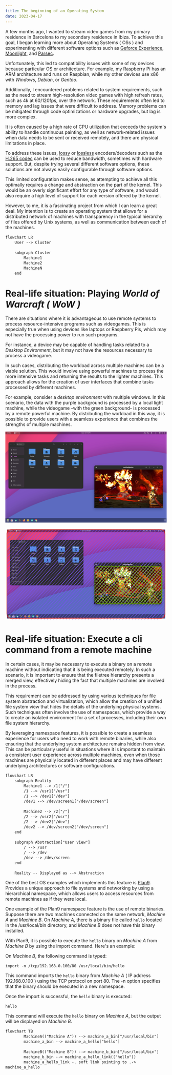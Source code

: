 ```yaml
---
title: The beginning of an Operating System
date: 2023-04-17
---
```


A few months ago, I wanted to stream video games from my primary residence in Barcelona to my secondary residence in Ibiza. To achieve this goal, I began learning more about Operating Systems ( OSs ) and experimenting with different software options such as [Geforce Experience](https://www.nvidia.com/en-us/geforce/geforce-experience), [Moonlight](https://moonlight-stream.org), and [Parsec](https://parsec.app).

Unfortunately, this led to compatibility issues with some of my devices because particular OS or architecture. For example, my Raspberry Pi has an ARM architecture and runs on Raspbian, while my other devices use x86 with _Windows_, _Debian_, or _Gentoo_.

Additionally, I encountered problems related to system requirements, such as the need to stream high-resolution video games with high refresh rates, such as 4k at 60/120fps, over the network. These requirements often led to memory and lag issues that were difficult to address. Memory problems can be mitigated through code optimizations or hardware upgrades, but lag is more complex.

It is often caused by a high rate of CPU utilization that exceeds the system's ability to handle continuous painting, as well as network-related issues when data needs to be sent or received remotely, and there are physical limitations in place.

To address these issues, [lossy](https://en.wikipedia.org/wiki/Lossy_compression) or [lossless](https://en.wikipedia.org/wiki/Lossless_compression) encoders/decoders such as the [H.265 codec](https://en.wikipedia.org/wiki/High_Efficiency_Video_Coding) can be used to reduce bandwidth, sometimes with hardware support. But, despite trying several different software options, these solutions are not always easily configurable through software options.

This limited configuration makes sense, as attempting to achieve all this optimally requires a change and abstraction on the part of the kernel. This would be an overly significant effort for any type of software, and would also require a high level of support for each version offered by the kernel.

However, to me, it is a fascinating project from which I can learn a great deal. My intention is to create an operating system that allows for a distributed network of machines with transparency in the typical hierarchy of files offered by Unix systems, as well as communication between each of the machines.

```mermaid
flowchart LR
    User --> Cluster

    subgraph Cluster
        Machine1
        Machine2
        MachineN
    end
```

# Real-life situation: Playing _World of Warcraft ( WoW )_

There are situations where it is advantageous to use remote systems to process resource-intensive programs such as videogames. This is especially true when using devices like laptops or Raspberry Pis, which may not have the processing power to run such programs.

For instance, a device may be capable of handling tasks related to a _Desktop Environment_, but it may not have the resources necessary to process a videogame.

In such cases, distributing the workload across multiple machines can be a viable solution. This would involve using powerful machines to process the more intensive tasks and returning the results to the lighter machines. This approach allows for the creation of user interfaces that combine tasks processed by different machines.

For example, consider a _desktop environment_ with multiple windows. In this scenario, the data with the purple background is processed by a local light machine, while the videogame -with the green background- is processed by a remote powerful machine. By distributing the workload in this way, it is possible to provide users with a seamless experience that combines the strengths of multiple machines.

![World of Warcraft running in windowed mode over the desktop](./wow.png)

![World of Warcraft running in windowed mode over the desktop](./wow2.png)

# Real-life situation: Execute a cli command from a remote machine

In certain cases, it may be necessary to execute a binary on a remote machine without indicating that it is being executed remotely. In such a scenario, it is important to ensure that the filetree hierarchy presents a merged view, effectively hiding the fact that multiple machines are involved in the process.

This requirement can be addressed by using various techniques for file system abstraction and virtualization, which allow the creation of a unified file system view that hides the details of the underlying physical systems. Such techniques often involve the use of namespaces, which provide a way to create an isolated environment for a set of processes, including their own file system hierarchy.

By leveraging namespace features, it is possible to create a seamless experience for users who need to work with remote binaries, while also ensuring that the underlying system architecture remains hidden from view. This can be particularly useful in situations where it is important to maintain a consistent user experience across multiple machines, even when those machines are physically located in different places and may have different underlying architectures or software configurations.

```mermaid
flowchart LR
    subgraph Reality
        Machine1 --> /1["/"]
        /1 --> /usr1["/usr"]
        /1 --> /dev1["/dev"]
        /dev1 --> /dev/screen1["/dev/screen"]

        Machine2 --> /2["/"]
        /2 --> /usr2["/usr"]
        /2 --> /dev2["/dev"]
        /dev2 --> /dev/screen2["/dev/screen"]
    end

    subgraph Abstraction["User view"]
        / --> /usr
        / --> /dev
        /dev --> /dev/screen
    end

    Reality -- Displayed as --> Abstraction
```

One of the best OS examples which implements this feature is [Plan9](https://plan9.io). Provides a unique approach to file systems and networking by using a hierarchical namespace, which allows users to access resources from remote machines as if they were local.

One example of the Plan9 namespace feature is the use of remote binaries. Suppose there are two machines connected on the same network, _Machine A_ and _Machine B_. On _Machine A_, there is a binary file called `hello` located in the /usr/local/bin directory, and _Machine B_ does not have this binary installed.

With Plan9, it is possible to execute the `hello` binary on _Machine A_ from _Machine B_ by using the import command. Here's an example:

On _Machine B_, the following command is typed:

```shell
import -n /tcp/192.168.0.100/80 /usr/local/bin/hello
```

This command imports the `hello` binary from _Machine A_ ( IP address 192.168.0.100 ) using the TCP protocol on port 80. The -n option specifies that the binary should be executed in a new namespace.

Once the import is successful, the `hello` binary is executed:

```shell
hello
```

This command will execute the `hello` binary on _Machine A_, but the output will be displayed on _Machine B_.

```mermaid
flowchart TB
        MachineA(("Machine A")) --> machine_a_bin["/usr/local/bin"]
        machine_a_bin --> machine_a_hello["hello"]

        MachineB(("Machine B")) --> machine_b_bin["/usr/local/bin"]
        machine_b_bin --> machine_a_hello_link(("hello"))
        machine_a_hello_link -. soft link pointing to .-> machine_a_hello
```

